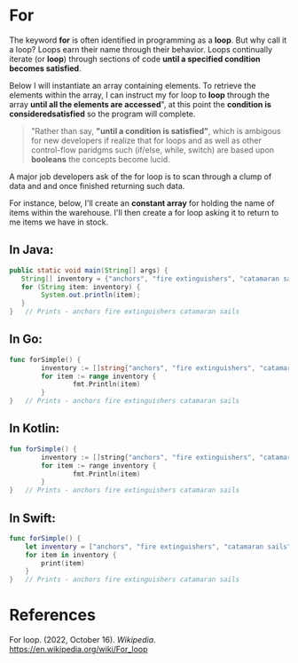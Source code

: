 # For

The keyword **for** is often identified in programming as a **loop**. But why call it a loop? Loops earn their name through their behavior. Loops continually iterate (or **loop**) through sections of code **until a specified condition becomes satisfied**. 

Below I will instantiate an array containing elements. To retrieve the elements within the array, I can instruct my for loop to **loop** through the array **until all the elements are accessed**", at this point the **condition is consideredsatisfied** so the program will complete. 

> "Rather than say, **"until a condition is satisfied"**, which is ambigous for new developers if realize that for loops and as well as other control-flow paridgms such (if/else, while, switch) are based upon **booleans** the concepts become lucid. 

A major job developers ask of the for loop is to scan through a clump of data and and once finished returning such data. 

For instance, below, I'll create an **constant array** for holding the name of items within the warehouse. I'll then create a for loop asking it to return to me items we have in stock. 

## In Java: 
``` java 
public static void main(String[] args) {
   String[] inventory = {"anchors", "fire extinguishers", "catamaran sails"};
   for (String item: inventory) {
        System.out.println(item);
   }
}	// Prints - anchors fire extinguishers catamaran sails
``` 

## In Go:
``` go 
func forSimple() {
        inventory := []string{"anchors", "fire extinguishers", "catamaran sails"}
        for item := range inventory {
                fmt.Println(item)
        }
}	// Prints - anchors fire extinguishers catamaran sails 
``` 

## In Kotlin: 
``` kotlin 
fun forSimple() {
        inventory := []string{"anchors", "fire extinguishers", "catamaran sails"}
        for item := range inventory {
                fmt.Println(item)
        }
}	// Prints - anchors fire extinguishers catamaran sails
``` 

## In Swift: 
``` swift 
func forSimple() {
    let inventory = ["anchors", "fire extinguishers", "catamaran sails"]
    for item in inventory {
        print(item)
    }
}	// Prints - anchors fire extinguishers catamaran sails 
``` 



  


# References 
For loop. (2022, October 16). *Wikipedia*. <https://en.wikipedia.org/wiki/For_loop> 
